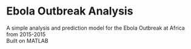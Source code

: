 # Ebola Outbreak Analysis
A simple analysis and prediction model for the Ebola Outbreak at Africa from 2015-2015  
Built on MATLAB
